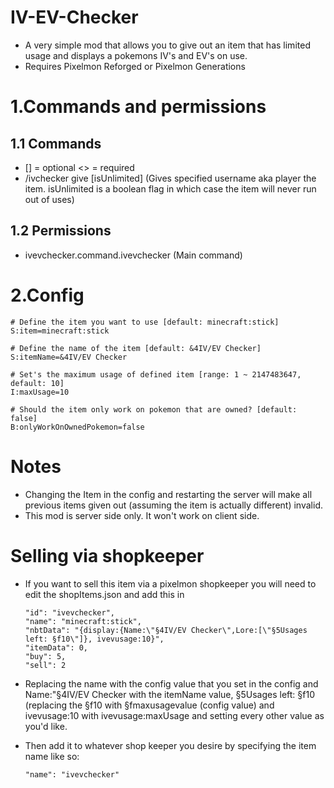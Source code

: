 # IV-EV-Checker
- A very simple mod that allows you to give out an item that has limited usage and displays a pokemons IV's and EV's on use.
- Requires Pixelmon Reforged or Pixelmon Generations

# 1.Commands and permissions
## 1.1 Commands 
- [] = optional <> = required
- /ivchecker give <username> [isUnlimited] (Gives specified username aka player the item. isUnlimited is a boolean flag in which case the item will never run out of uses)
## 1.2 Permissions 
- ivevchecker.command.ivevchecker (Main command)
# 2.Config
    # Define the item you want to use [default: minecraft:stick]
    S:item=minecraft:stick

    # Define the name of the item [default: &4IV/EV Checker]
    S:itemName=&4IV/EV Checker

    # Set's the maximum usage of defined item [range: 1 ~ 2147483647, default: 10]
    I:maxUsage=10

    # Should the item only work on pokemon that are owned? [default: false]
    B:onlyWorkOnOwnedPokemon=false
# Notes
- Changing the Item in the config and restarting the server will make all previous items given out (assuming the item is actually different) invalid. 
- This mod is server side only. It won't work on client side.
# Selling via shopkeeper
- If you want to sell this item via a pixelmon shopkeeper you will need to edit the shopItems.json and add this in
    
      "id": "ivevchecker",
      "name": "minecraft:stick",
      "nbtData": "{display:{Name:\"§4IV/EV Checker\",Lore:[\"§5Usages left: §f10\"]}, ivevusage:10}",
      "itemData": 0,
      "buy": 5,
      "sell": 2
- Replacing the name with the config value that you set in the config and Name:\"§4IV/EV Checker with the itemName value, §5Usages left: §f10 (replacing the §f10 with §fmaxusagevalue (config value) and ivevusage:10 with ivevusage:maxUsage and setting every other value as you'd like.
- Then add it to whatever shop keeper you desire by specifying the item name like so:
    
      "name": "ivevchecker"
